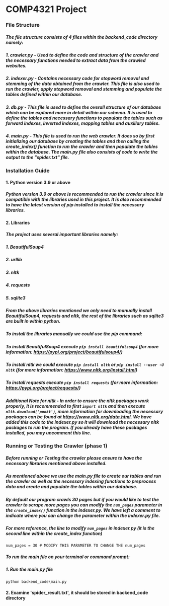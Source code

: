 # COMP4321 Project

### File Structure
##### The file structure consists of 4 files within the backend_code directory namely:
##### 1. crawler.py - Used to define the code and structure of the crawler and the necessary functions needed to extract data from the crawled websites.
##### 2. indexer.py - Contains necessary code for stopword removal and stemming of the data obtained from the crawler. This file is also used to run the crawler, apply stopword removal and stemming and populate the tables defined within our database.
##### 3. db.py - This file is used to define the overall structure of our database which can be explored more in detail within our schema. It is used to define the tables and necessary functions to populate the tables such as forward indexes, inverted indexes, mapping tables and auxillary tables.
##### 4. main.py - This file is used to run the web crawler. It does so by first initializing our database by creating the tables and then calling the create_index() function to run the crawler and then populate the tables within the database. The main.py file also consists of code to write the output to the "spider.txt" file.


### Installation Guide
#### 1. Python version 3.9 or above 
##### Python version 3.9 or above is recommended to run the crawler since it is compatible with the libraries used in this project. It is also recommended to have the latest version of pip installed to install the necessary libraries.
#### 2. Libraries
##### The project uses several important libraries namely:
##### 1. BeautifulSoup4
##### 2. urllib
##### 3. nltk
##### 4. requests
##### 5. sqlite3
##### From the above libraries mentioned we only need to manually install BeautifulSoup4, requests and nltk, the rest of the libraries such as sqlite3 are built in within python.
##### To install the libraries manually we could use the pip command:
##### To install BeautifulSoup4 execute `pip install beautifulsoup4` (for more information: https://pypi.org/project/beautifulsoup4/)
##### To install nltk we could execute `pip install nltk` or `pip install --user -U nltk` (for more information: https://www.nltk.org/install.html)
##### To install requests execute `pip install requests` (for more information: https://pypi.org/project/requests/)

##### Additional Note for nltk - In order to ensure the nltk packages work properly, it is recommended to first `import nltk` and then execute `nltk.download('punkt')`, more information for downloading the necessary packages can be found at https://www.nltk.org/data.html. We have added this code to the indexer.py so it will download the necessary nltk packages to run the program. If you already have these packages installed, you may uncomment this line.

### Running or Testing the Crawler (phase 1)
##### Before running or Testing the crawler please ensure to have the necessary libraries mentioned above installed.
##### As mentioned above we use the main.py file to create our tables and run the crawler as well as the necessary indexing functions to preprocess data and create and populate the tables within our database.
##### By default our program crawls 30 pages but if you would like to test the crawler to scrape more pages you can modify the `num_pages` parameter in the `create_index()` function in the indexer.py. We have left a comment to indicate where you can change the parameter within the indexer.py file.
##### For more reference, the line to modify `num_pages` in indexer.py (it is the second line within the create_index function)
```
num_pages = 30 # MODIFY THIS PARAMETER TO CHANGE THE num_pages
```
 ##### To run the main file on your terminal or command prompt:
##### 1. Run the main.py file
```
python backend_code\main.py
```
#### 2. Examine 'spider_result.txt', it should be stored in backend_code directory